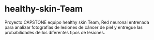 # healthy-skin-Team
Proyecto CAPSTONE equipo healthy skin Team, Red neuronal entrenada para analizar fotografías de lesiones de cáncer de piel y entregue las probabilidades de los diferentes tipos de lesiones.
